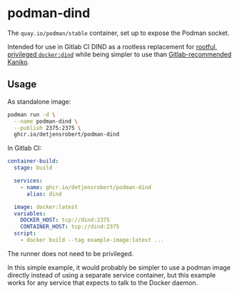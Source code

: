 # podman-dind

The `quay.io/podman/stable` container, set up to expose the Podman socket.

Intended for use in Gitlab CI DIND as a rootless replacement for [rootful, privileged `docker:dind`](https://docs.gitlab.com/ee/ci/docker/using_docker_build.html#use-docker-in-docker) while being simpler to use than [Gitlab-recommended Kaniko](https://docs.gitlab.com/ee/ci/docker/using_kaniko.html).

## Usage

As standalone image:

```sh
podman run -d \
  --name podman-dind \
  --publish 2375:2375 \
  ghcr.io/detjensrobert/podman-dind
```

In Gitlab CI:

```yaml
container-build:
  stage: build

  services:
    - name: ghcr.io/detjensrobert/podman-dind
      alias: dind

  image: docker:latest
  variables:
    DOCKER_HOST: tcp://dind:2375
    CONTAINER_HOST: tcp://dind:2375
  script:
    - docker build --tag example-image:latest ...
```

The runner does not need to be privileged.

In this simple example, it would probably be simpler to use a podman image directly instead of using a separate service container, but this example works for any service that expects to talk to the Docker daemon.
